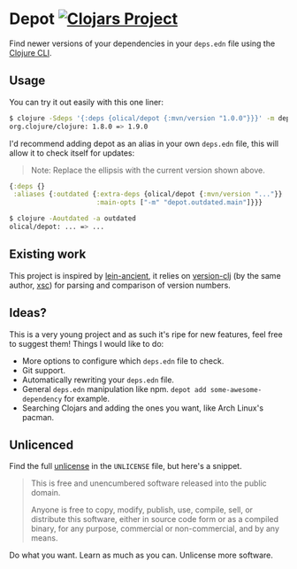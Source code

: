 # Depot [![Clojars Project](https://img.shields.io/clojars/v/olical/depot.svg)](https://clojars.org/olical/depot)

Find newer versions of your dependencies in your `deps.edn` file using the [Clojure CLI][cli].

## Usage

You can try it out easily with this one liner:

```bash
$ clojure -Sdeps '{:deps {olical/depot {:mvn/version "1.0.0"}}}' -m depot.outdated.main
org.clojure/clojure: 1.8.0 => 1.9.0
```

I'd recommend adding depot as an alias in your own `deps.edn` file, this will allow it to check itself for updates:

> Note: Replace the ellipsis with the current version shown above.

```clojure
{:deps {}
 :aliases {:outdated {:extra-deps {olical/depot {:mvn/version "..."}}
                      :main-opts ["-m" "depot.outdated.main"]}}}
```

```bash
$ clojure -Aoutdated -a outdated
olical/depot: ... => ...
```

## Existing work

This project is inspired by [lein-ancient][], it relies on [version-clj][] (by the same author, [xsc][]) for parsing and comparison of version numbers.

## Ideas?

This is a very young project and as such it's ripe for new features, feel free to suggest them! Things I would like to do:

 * More options to configure which `deps.edn` file to check.
 * Git support.
 * Automatically rewriting your `deps.edn` file.
 * General `deps.edn` manipulation like npm. `depot add some-awesome-dependency` for example.
 * Searching Clojars and adding the ones you want, like Arch Linux's pacman.

## Unlicenced

Find the full [unlicense][] in the `UNLICENSE` file, but here's a snippet.

>This is free and unencumbered software released into the public domain.
>
>Anyone is free to copy, modify, publish, use, compile, sell, or distribute this software, either in source code form or as a compiled binary, for any purpose, commercial or non-commercial, and by any means.

Do what you want. Learn as much as you can. Unlicense more software.

[unlicense]: http://unlicense.org/
[lein-ancient]: https://github.com/xsc/lein-ancient
[version-clj]: https://github.com/xsc/version-clj
[xsc]: https://github.com/xsc
[cli]: https://clojure.org/guides/deps_and_cli
